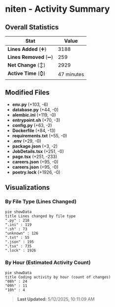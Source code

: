 # niten - Activity Summary 

## Overall Statistics

| Stat                   | Value                                                             |
| ---------------------- | ----------------------------------------------------------------- |
| **Lines Added** (➕)   | 3188                                          |
| **Lines Removed** (➖) | 259                                        |
| **Net Change** (↕)    | 2929                |
| **Active Time** (⌚)   | 47 minutes |


## Modified Files
- **env.py** (+103, -6)
- **database.py** (+44, -0)
- **alembic.ini** (+119, -0)
- **entrypoint.sh** (+70, -3)
- **config.py** (+63, -2)
- **Dockerfile** (+84, -13)
- **requirements.txt** (+55, -0)
- **.env** (+29, -0)
- **package.json** (+3, -2)
- **JobDetails.tsx** (+251, -0)
- **page.tsx** (+251, -233)
- **careers.json** (+95, -0)
- **careers.json** (+95, -0)
- **poetry.lock** (+1926, -0)

## Visualizations

### By File Type (Lines Changed)

```mermaid
pie showData
title Lines changed by file type
".py" : 218
".ini" : 119
".sh" : 73
"unknown" : 126
".txt" : 55
".json" : 195
".tsx" : 735
".lock" : 1926
```

### By Hour (Estimated Activity Count)

```mermaid
pie showData
title Coding activity by hour (count of changes)
"08h" : 24
"09h" : 11
"10h" : 4
```


> **Last Updated:** 5/12/2025, 10:11:09 AM